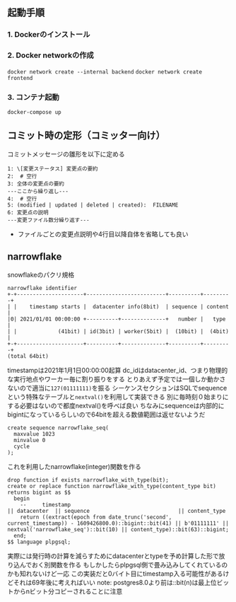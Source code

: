 ## 起動手順

### 1. Dockerのインストール

### 2. Docker networkの作成

`docker network create --internal backend`
`docker network create frontend`

### 3. コンテナ起動

`docker-compose up`

## コミット時の定形（コミッター向け）

コミットメッセージの雛形を以下に定める
```
1: \[変更ステータス] 変更点の要約
2:  # 空行
3: 全体の変更点の要約
---ここから繰り返し---
4:  # 空行
5: (modified | updated | deleted | created):  FILENAME
6: 変更点の説明
---変更ファイル数分繰り返す---
```
- ファイルごとの変更点説明や4行目以降自体を省略しても良い

## narrowflake
snowflakeのパクリ規格
```
narrowflake identifier
+-+---------------------+-------------------------+----------+---------+
| |    timestamp starts |  datacenter info(8bit)  | sequence | content |
|0| 2021/01/01 00:00:00 +----------+--------------+   number |   type  |
| |             (41bit) | id(3bit) | worker(5bit) |  (10bit) |  (4bit) |
+-+---------------------+----------+--------------+----------+---------+
(total 64bit)
```
timestampは2021年1月1日00:00:00起算
dc_idはdatacenter_id、つまり物理的な実行地点やワーカー毎に割り振りをする
とりあえず予定では一個しか動かさないので適当に`127(01111111)`を振る
シーケンスセクションはSQLでsequenceという特殊なテーブルと`nextval()`を利用して実装できる
別に毎時刻０始まりにする必要はないので都度nextval()を呼べば良い
ちなみにsequenceは内部的にbigintになっているらしいので64bitを超える数値範囲は返せないようだ

```
create sequence narrowflake_seq(
  maxvalue 1023
  minvalue 0
  cycle
);
```

これを利用したnarrowflake(integer)関数を作る
```
drop function if exists narrowflake_with_type(bit);
create or replace function narrowflake_with_type(content_type bit)
returns bigint as $$
  begin
    --     timestamp                                                                                      || datacenter  || sequence                            || content_type
    return ((extract(epoch from date_trunc('second', current_timestamp)) - 1609426800.0)::bigint::bit(41) || b'01111111' || nextval('narrowflake_seq')::bit(10) || content_type)::bit(63)::bigint;
  end;
$$ language plpgsql;
```

実際には発行時の計算を減らすためにdatacenterとtypeを予め計算した形で放り込んでおく別関数を作る
もしかしたらplpgsql側で畳み込みしてくれているのかも知れないけど一応
この実装だと0バイト目にtimestamp入る可能性があるけどそれは69年後に考えればいい
note: postgres8.0より前は::bit(n)は最上位ビットからnビット分コピーされることに注意

